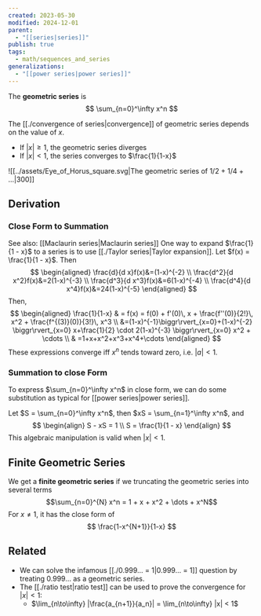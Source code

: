 ```yaml
---
created: 2023-05-30
modified: 2024-12-01
parent:
  - "[[series|series]]"
publish: true
tags:
  - math/sequences_and_series
generalizations:
  - "[[power series|power series]]"
---
```

The **geometric series** is 
$$
\sum_{n=0}^\infty x^n
$$

The [[./convergence of series|convergence]] of geometric series depends on the value of $x$.

- If $|x| \ge 1$, the geometric series diverges
- If $|x| < 1$, the series converges to $\frac{1}{1-x}$

![[../assets/Eye_of_Horus_square.svg|The geometric series of 1/2 + 1/4 + ...|300]]

## Derivation
### Close Form to Summation
See also: [[Maclaurin series|Maclaurin series]]
One way to expand $\frac{1}{1 - x}$ to a series is to use [[./Taylor series|Taylor expansion]]. Let $f(x) = \frac{1}{1 - x}$. Then
$$
\begin{aligned}
\frac{d}{d x}f(x)&=(1-x)^{-2} \\
\frac{d^2}{d x^2}f(x)&=2(1-x)^{-3} \\
\frac{d^3}{d x^3}f(x)&=6(1-x)^{-4} \\
\frac{d^4}{d x^4}f(x)&=24(1-x)^{-5}
\end{aligned}
$$
Then,
$$
\begin{aligned}
\frac{1}{1-x} & = f(x) = f(0) + f'(0)\, x + \frac{f''(0)}{2!}\, x^2 + \frac{f^{(3)}(0)}{3!}\, x^3 \\
&=(1-x)^{-1}\biggr\rvert_{x=0}+(1-x)^{-2} \biggr\rvert_{x=0} x+\frac{1}{2} \cdot 2(1-x)^{-3} \biggr\rvert_{x=0} x^2 + \cdots \\
& =1+x+x^2+x^3+x^4+\cdots
\end{aligned}
$$
These expressions converge iff $x^n$ tends toward zero, i.e. $|a| < 1$.

### Summation to close Form
To express $\sum_{n=0}^\infty x^n$ in close form, we can do some substitution as typical for [[power series|power series]].

Let $S = \sum_{n=0}^\infty x^n$, then $xS = \sum_{n=1}^\infty x^n$, and
$$
\begin{align}
S - xS = 1 \\
S = \frac{1}{1 - x}
\end{align}
$$
This algebraic manipulation is valid when $|x| < 1$.

## Finite Geometric Series
We get a **finite geometric series** if we truncating the geometric series into several terms
$$\sum_{n=0}^{N} x^n = 1 + x + x^2 + \dots + x^N$$ For $x \neq 1$, it has the close form of
$$
\frac{1-x^{N+1}}{1-x}
$$

## Related
- We can solve the infamous [[./0.999... = 1|0.999... = 1]] question by treating $0.999\dots$ as a geometric series.
- The [[./ratio test|ratio test]] can be used to prove the convergence for $|x| < 1$:
  - $\lim_{n\to\infty} |\frac{a_{n+1}}{a_n}| = \lim_{n\to\infty} |x| < 1$